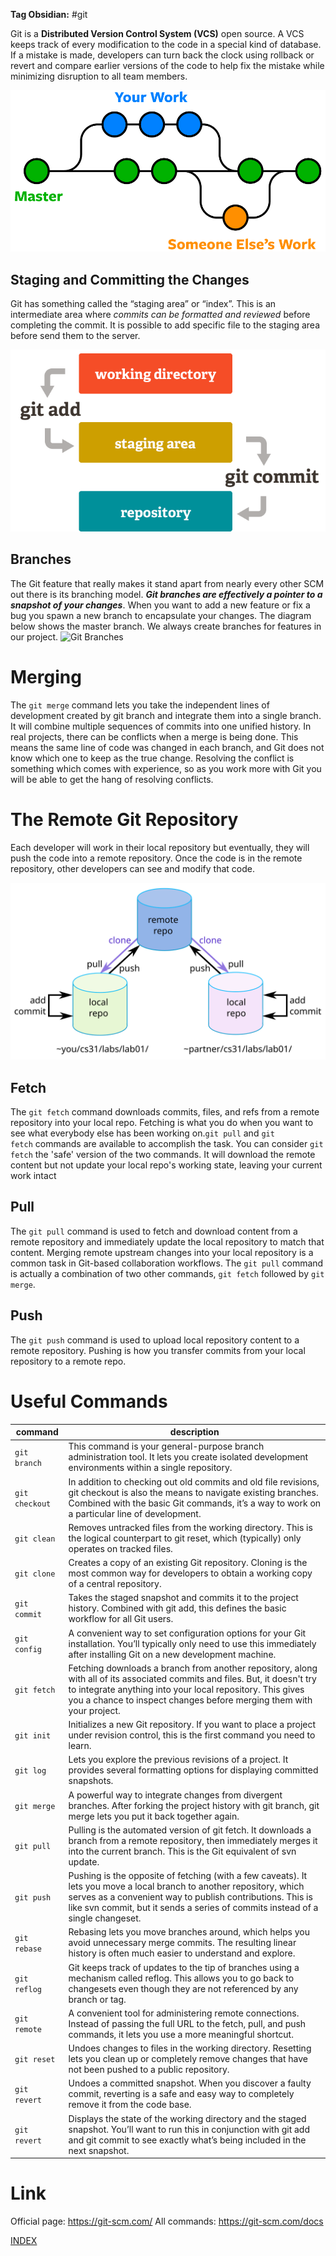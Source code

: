 **Tag Obsidian:** #git 

Git is a **Distributed Version Control System (VCS)** open source. A VCS keeps track of every modification to the code in a special kind of database. If a mistake is made, developers can turn back the clock using rollback or revert and compare earlier versions of the code to help fix the mistake while minimizing disruption to all team members.

![git-branches](../Attachments/gitBranchesMerge.jpg)

## Staging and Committing the Changes
Git has something called the “staging area” or “index”. This is an intermediate area where _commits can be formatted_ _and reviewed_ before completing the commit. It is possible to add specific file to the staging area before send them to the server.

![Staging Area](../Attachments/stagingArea.jpg)

## Branches
The Git feature that really makes it stand apart from nearly every other SCM out there is its branching model. **_Git branches are effectively a pointer to a snapshot of your changes_**. When you want to add a new feature or fix a bug you spawn a new branch to encapsulate your changes. The diagram below shows the master branch. We always create branches for features in our project.
![Git Branches](gitBranches.jpg)

# Merging
The `git merge` command lets you take the independent lines of development created by git branch and integrate them into a single branch. It will combine multiple sequences of commits into one unified history. In real projects, there can be conflicts when a merge is being done. This means the same line of code was changed in each branch, and Git does not know which one to keep as the true change. Resolving the conflict is something which comes with experience, so as you work more with Git you will be able to get the hang of resolving conflicts.
# The Remote Git Repository

Each developer will work in their local repository but eventually, they will push the code into a remote repository. Once the code is in the remote repository, other developers can see and modify that code.

![git remote](../Attachments/gitRemote.svg)

## Fetch
The `git fetch` command downloads commits, files, and refs from a remote repository into your local repo. Fetching is what you do when you want to see what everybody else has been working on.`git pull` and `git fetch` commands are available to accomplish the task. You can consider `git fetch` the 'safe' version of the two commands. It will download the remote content but not update your local repo's working state, leaving your current work intact
## Pull
The `git pull` command is used to fetch and download content from a remote repository and immediately update the local repository to match that content. Merging remote upstream changes into your local repository is a common task in Git-based collaboration workflows. The `git pull` command is actually a combination of two other commands, `git fetch` followed by `git merge`.
## Push
The `git push` command is used to upload local repository content to a remote repository. Pushing is how you transfer commits from your local repository to a remote repo.

# Useful Commands
| command        | description                                                                                                                                                                                                                                                          |
| -------------- | -------------------------------------------------------------------------------------------------------------------------------------------------------------------------------------------------------------------------------------------------------------------- |
| `git branch`   | This command is your general-purpose branch administration tool. It lets you create isolated development environments within a single repository.                                                                                                                    |
| `git checkout` | In addition to checking out old commits and old file revisions, git checkout is also the means to navigate existing branches. Combined with the basic Git commands, it’s a way to work on a particular line of development.                                          |
| `git clean`    | Removes untracked files from the working directory. This is the logical counterpart to git reset, which (typically) only operates on tracked files.                                                                                                                  |
| `git clone`    | Creates a copy of an existing Git repository. Cloning is the most common way for developers to obtain a working copy of a central repository.                                                                                                                        |
| `git commit`   | Takes the staged snapshot and commits it to the project history. Combined with git add, this defines the basic workflow for all Git users.                                                                                                                           |
| `git config`   | A convenient way to set configuration options for your Git installation. You’ll typically only need to use this immediately after installing Git on a new development machine.                                                                                       |
| `git fetch`    | Fetching downloads a branch from another repository, along with all of its associated commits and files. But, it doesn't try to integrate anything into your local repository. This gives you a chance to inspect changes before merging them with your project.     |
| `git init`     | Initializes a new Git repository. If you want to place a project under revision control, this is the first command you need to learn.                                                                                                                                |
| `git log`      | Lets you explore the previous revisions of a project. It provides several formatting options for displaying committed snapshots.                                                                                                                                     |
| `git merge`    | A powerful way to integrate changes from divergent branches. After forking the project history with git branch, git merge lets you put it back together again.                                                                                                       |
| `git pull`     | Pulling is the automated version of git fetch. It downloads a branch from a remote repository, then immediately merges it into the current branch. This is the Git equivalent of svn update.                                                                         |
| `git push`     | Pushing is the opposite of fetching (with a few caveats). It lets you move a local branch to another repository, which serves as a convenient way to publish contributions. This is like svn commit, but it sends a series of commits instead of a single changeset. |
| `git rebase`   | Rebasing lets you move branches around, which helps you avoid unnecessary merge commits. The resulting linear history is often much easier to understand and explore.                                                                                                |
| `git reflog`   | Git keeps track of updates to the tip of branches using a mechanism called reflog. This allows you to go back to changesets even though they are not referenced by any branch or tag.                                                                                |
| `git remote`   | A convenient tool for administering remote connections. Instead of passing the full URL to the fetch, pull, and push commands, it lets you use a more meaningful shortcut.                                                                                           |
| `git reset`    | Undoes changes to files in the working directory. Resetting lets you clean up or completely remove changes that have not been pushed to a public repository.                                                                                                         |
| `git revert`   | Undoes a committed snapshot. When you discover a faulty commit, reverting is a safe and easy way to completely remove it from the code base.                                                                                                                         |
| `git revert`   | Displays the state of the working directory and the staged snapshot. You’ll want to run this in conjunction with git add and git commit to see exactly what’s being included in the next snapshot.                                                                   |

# Link
Official page: https://git-scm.com/
All commands: https://git-scm.com/docs

[INDEX](../README.md)